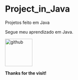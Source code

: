 # Project_in_Java
 
Projetos feito em Java

Segue meu aprendizado em Java.

<img src="https://cdn.jsdelivr.net/gh/devicons/devicon/icons/java/java-original.svg" alt="github" width="90" height="90" style="max-width:100%;"/>



**Thanks for the visit!**


